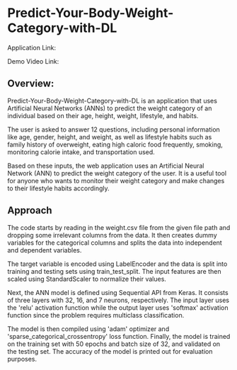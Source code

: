 # Predict-Your-Body-Weight-Category-with-DL

Application Link:

Demo Video Link:

## Overview:

Predict-Your-Body-Weight-Category-with-DL is an application that uses
Artificial Neural Networks (ANNs) to predict the weight category of an 
individual based on their age, height, weight, lifestyle, and habits.

The user is asked to answer 12 questions, including personal information
like age, gender, height, and weight, as well as lifestyle habits such
as family history of overweight, eating high caloric food frequently, 
smoking, monitoring calorie intake, and transportation used.

Based on these inputs, the web application uses an Artificial Neural 
Network (ANN) to predict the weight category of the user. It is a useful 
tool for anyone who wants to monitor their weight category and make 
changes to their lifestyle habits accordingly.

## Approach

The code starts by reading in the weight.csv file from the given 
file path and dropping some irrelevant columns from the data. It then 
creates dummy variables for the categorical columns and splits the
data into independent and dependent variables.

The target variable is encoded using LabelEncoder and the data is split 
into training and testing sets using train_test_split. The input 
features are then scaled using StandardScaler to normalize their values.

Next, the ANN model is defined using Sequential API from Keras. It consists 
of three layers with 32, 16, and 7 neurons, respectively. The input layer uses 
the 'relu' activation function while the output layer uses 'softmax' activation
function since the problem requires multiclass classification.

The model is then compiled using 'adam' optimizer and 'sparse_categorical_crossentropy'
loss function. Finally, the model is trained on the training set with 50 epochs 
and batch size of 32, and validated on the testing set. The accuracy of the model 
is printed out for evaluation purposes.
